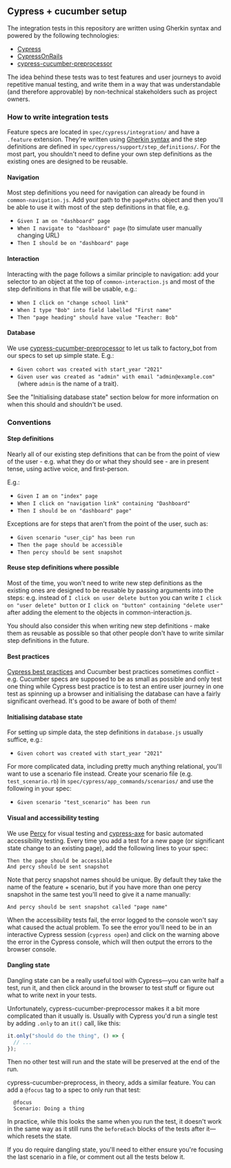 ## Cypress + cucumber setup

The integration tests in this repository are written using Gherkin syntax and
powered by the following technologies:

- [Cypress]
- [CypressOnRails]
- [cypress-cucumber-preprocessor]

The idea behind these tests was to test features and user journeys to avoid
repetitive manual testing, and write them in a way that was understandable (and
therefore approvable) by non-technical stakeholders such as project owners.

### How to write integration tests

Feature specs are located in `spec/cypress/integration/` and have a `.feature`
extension. They're written using [Gherkin syntax] and the step definitions are
defined in `spec/cypress/support/step_definitions/`. For the most part, you
shouldn't need to define your own step definitions as the existing ones are
designed to be reusable.

#### Navigation

Most step definitions you need for navigation can already be found in
`common-navigation.js`. Add your path to the `pagePaths` object and then you'll
be able to use it with most of the step definitions in that file, e.g.

- `Given I am on "dashboard" page`
- `When I navigate to "dashboard" page` (to simulate user manually changing URL)
- `Then I should be on "dashboard" page`

#### Interaction

Interacting with the page follows a similar principle to navigation: add your
selector to an object at the top of `common-interaction.js` and most of the
step definitions in that file will be usable, e.g.:

- `When I click on "change school link"`
- `When I type "Bob" into field labelled "First name"`
- `Then "page heading" should have value "Teacher: Bob"`

#### Database

We use [cypress-cucumber-preprocessor] to let us talk to factory_bot from our
specs to set up simple state. E.g.:

- `Given cohort was created with start_year "2021"`
- `Given user was created as "admin" with email "admin@example.com"` (where
  `admin` is the name of a trait).

See the "Initialising database state" section below for more information on
when this should and shouldn't be used.

### Conventions

#### Step definitions

Nearly all of our existing step definitions that can be from the point of view
of the user - e.g. what they do or what they should see - are in present tense,
using active voice, and first-person.

E.g.:

- `Given I am on "index" page`
- `When I click on "navigation link" containing "Dashboard"`
- `Then I should be on "dashboard" page"`

Exceptions are for steps that aren't from the point of the user, such as:

- `Given scenario "user_cip" has been run`
- `Then the page should be accessible`
- `Then percy should be sent snapshot`

#### Reuse step definitions where possible

Most of the time, you won't need to write new step definitions as the existing
ones are designed to be reusable by passing arguments into the steps: e.g.
instead of `I click on user delete button` you can write `I click on "user
delete" button` or `I click on "button" containing "delete user"` after adding
the element to the objects in common-interaction.js.

You should also consider this when writing new step definitions - make them as
reusable as possible so that other people don't have to write similar step
definitions in the future.

#### Best practices

[Cypress best practices] and Cucumber best practices sometimes conflict - e.g.
Cucumber specs are supposed to be as small as possible and only test one thing
while Cypress best practice is to test an entire user journey in one test as
spinning up a browser and initialising the database can have a fairly
significant overhead. It's good to be aware of both of them!

#### Initialising database state

For setting up simple data, the step definitions in `database.js` usually
suffice, e.g.:

- `Given cohort was created with start_year "2021"`

For more complicated data, including pretty much anything relational, you'll
want to use a scenario file instead. Create your scenario file (e.g. 
`test_scenario.rb`) in `spec/cypress/app_commands/scenarios/` and use the
following in your spec:

- `Given scenario "test_scenario" has been run`

#### Visual and accessibility testing

We use [Percy] for visual testing and [cypress-axe] for basic automated
accessibility testing. Every time you add a test for a new page (or significant
state change to an existing page), add the following lines to your spec:

```
Then the page should be accessible
And percy should be sent snapshot
```

Note that percy snapshot names should be unique. By default they take the name
of the feature + scenario, but if you have more than one percy snapshot in the
same test you'll need to give it a name manually:

```
And percy should be sent snapshot called "page name"
```

When the accessibility tests fail, the error logged to the console won't say
what caused the actual problem. To see the error you'll need to be in an
interactive Cypress session (`cypress open`) and click on the warning above
the error in the Cypress console, which will then output the errors to the
browser console.

#### Dangling state

Dangling state can be a really useful tool with Cypress—you can write half a
test, run it, and then click around in the browser to test stuff or figure out
what to write next in your tests.

Unfortunately, cypress-cucumber-preprocessor makes it a bit more complicated
than it usually is. Usually with Cypress you'd run a single test by adding
`.only` to an `it()` call, like this:

```js
it.only("should do the thing", () => {
  // ...
});
```

Then no other test will run and the state will be preserved at the end of the
run.

cypress-cucumber-preprocess, in theory, adds a similar feature. You can add a
`@focus` tag to a spec to only run that test:

```
  @focus
  Scenario: Doing a thing
```

In practice, while this looks the same when you run the test, it doesn't work
in the same way as it still runs the `beforeEach` blocks of the tests after
it—which resets the state.

If you do require dangling state, you'll need to either ensure you're focusing
the last scenario in a file, or comment out all the tests below it.

[Cypress]: https://docs.cypress.io/guides/overview/why-cypress
[CypressOnRails]: https://github.com/TheBrainFamily/cypress-cucumber-preprocessor
[cypress-cucumber-preprocessor]: https://github.com/TheBrainFamily/cypress-cucumber-preprocessor
[Gherkin syntax]: https://cucumber.io/docs/gherkin/reference/
[Cypress best practices]: https://docs.cypress.io/guides/references/best-practices
[Percy]: https://percy.io/
[cypress-axe]: https://github.com/component-driven/cypress-axe
